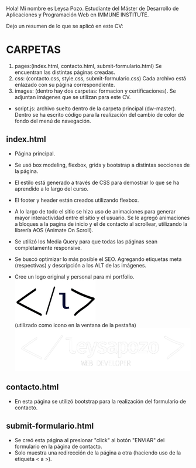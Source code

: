Hola! Mi nombre es Leysa Pozo. Estudiante del Máster de Desarrollo de Aplicaciones y Programación Web en IMMUNE INSTITUTE.

Dejo un resumen de lo que se aplicó en este CV:

# CARPETAS
1. pages:(index.html, contacto.html, submit-formulario.html) Se encuentran las distintas páginas creadas. 
2. css: (contacto.css, style.css, submit-formulario.css) Cada archivo está enlazado con su página correspondiente.
3. images: (dentro hay dos carpetas: formacion y certificaciones). Se adjuntan imágenes que se utilizan para este CV.

- script.js: archivo suelto dentro de la carpeta principal (dw-master). Dentro se ha escrito código para la realización del cambio de color de fondo del menú de navegación.

## index.html
- Página principal.

- Se usó box modeling, flexbox, grids y bootstrap a distintas secciones de la página.

- El estilo está generado a través de CSS para demostrar lo que se ha aprendido a lo largo del curso.

- El footer y header están creados utilizando flexbox.

- A lo largo de todo el sitio se hizo uso de animaciones para generar mayor interactividad entre el sitio y el usuario. Se le agregó animaciones a bloques a la pagina de inicio y el de contacto al scrollear, utilizando la librería AOS (Animate On Scroll).

- Se utilizó los Media Query para que todas las páginas sean completamente responsive.

- Se buscó optimizar lo más posible el SEO. Agregando etiquetas meta (respectivas) y descripción a los ALT de las imágenes.

- Cree un logo original y personal para mi portfolio.
![icono-logo](./images/ley-p.png) <br> (utilizado como icono en la ventana de la pestaña)
![logo](./images/leysapozo_white-sin-fondo.png)

## contacto.html

- En esta página se utilizó bootstrap para la realización del formulario de contacto.

## submit-formulario.html

- Se creó esta página al presionar "click" al botón "ENVIAR" del formulario en la página de contacto.
- Solo muestra una redirección de la página a otra (haciendo uso de la etiqueta < a >).